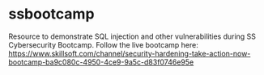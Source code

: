 # ssbootcamp
Resource to demonstrate SQL injection and other vulnerabilities during SS Cybersecurity Bootcamp.
Follow the live bootcamp here: https://www.skillsoft.com/channel/security-hardening-take-action-now-bootcamp-ba9c080c-4950-4ce9-9a5c-d83f0746e95e
